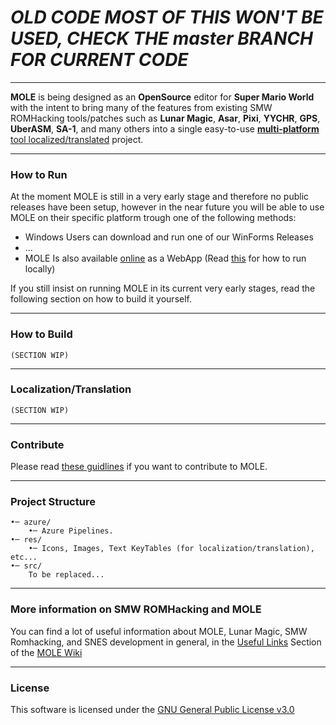 # ***OLD CODE MOST OF THIS WON'T BE USED, CHECK THE master BRANCH FOR CURRENT CODE***
___
**MOLE** is being designed as an **OpenSource**  editor for **Super Mario World** with the intent to bring many of the features from existing SMW ROMHacking tools/patches such as **Lunar Magic**, **Asar**, **Pixi**, **YYCHR**, **GPS**, **UberASM**,  **SA-1**, and many others into a single easy-to-use [**multi-platform**](#how-to-run) [tool localized/translated](#localizationtranslation) project.
___
### How to Run
At the moment MOLE is still in a very early stage and therefore no public releases have been setup, however in the near future you will be able to use MOLE on their specific platform trough one of the following methods:
- Windows Users can download and run one of our WinForms Releases
- ...
- MOLE Is also available [online]() as a WebApp (Read [this]() for how to run locally)

If you still insist on running MOLE in its current very early stages, read the following section on how to build it yourself.
___
### How to Build
	(SECTION WIP)
___
### Localization/Translation
	(SECTION WIP)
___
### Contribute
Please read [these guidlines](/CONTRIBUTING.md) if you want to contribute to MOLE.
___
### Project Structure
```
•─ azure/
	•─ Azure Pipelines.
•─ res/
	•─ Icons, Images, Text KeyTables (for localization/translation), etc...
•─ src/
	To be replaced...
```
___
### More information on SMW ROMHacking and MOLE
You can find a lot of useful information about MOLE, Lunar Magic, SMW Romhacking, and SNES development in general, in the [Useful Links](/wiki/useful-links) Section of the [MOLE Wiki](/wiki)
___
### License
This software is licensed under the [GNU General Public License v3.0](/LICENSE.md)
